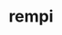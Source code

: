 ---
title: "rempi"
layout: cache
categories: [package, develop]
meta: {"versions": ["1.1.0"], "compilers": ["gcc@=11.4.0", "gcc@=9.4.0", "oneapi@=2024.0.0"], "oss": ["ubuntu20.04", "ubuntu22.04"], "platforms": ["linux"], "targets": ["neoverse_v1", "neoverse_v2", "ppc64le", "x86_64_v3"], "stacks": ["e4s", "e4s-neoverse-v2", "e4s-neoverse_v1", "e4s-oneapi", "e4s-power", "root"], "num_specs": 16, "num_specs_by_stack": {"e4s-power": 3, "root": 16, "e4s-neoverse_v1": 3, "e4s-neoverse-v2": 3, "e4s": 3, "e4s-oneapi": 4}}
spec_details: [{"hash": "fxg3o6tfng2estd4z6ngqa6aji7phezu", "compiler": "gcc@=9.4.0", "versions": ["1.1.0"], "os": "ubuntu20.04", "platform": "linux", "target": "ppc64le", "variants": ["build_system=autotools", "patches=2296f83"], "stacks": ["e4s-power", "root"], "size": "-", "tarball": "https://binaries.spack.io/develop/build_cache/linux-ubuntu20.04-ppc64le/gcc-9.4.0/rempi-1.1.0/linux-ubuntu20.04-ppc64le-gcc-9.4.0-rempi-1.1.0-fxg3o6tfng2estd4z6ngqa6aji7phezu.spack"}, {"hash": "sipibsfofrv5pjwzgged6iuygonjgsrj", "compiler": "gcc@=9.4.0", "versions": ["1.1.0"], "os": "ubuntu20.04", "platform": "linux", "target": "ppc64le", "variants": ["build_system=autotools", "patches=2296f83"], "stacks": ["e4s-power", "root"], "size": "-", "tarball": "https://binaries.spack.io/develop/build_cache/linux-ubuntu20.04-ppc64le/gcc-9.4.0/rempi-1.1.0/linux-ubuntu20.04-ppc64le-gcc-9.4.0-rempi-1.1.0-sipibsfofrv5pjwzgged6iuygonjgsrj.spack"}, {"hash": "wpgxyhu32noy524nhlggjkdpavwavx67", "compiler": "gcc@=9.4.0", "versions": ["1.1.0"], "os": "ubuntu20.04", "platform": "linux", "target": "ppc64le", "variants": ["build_system=autotools", "patches=2296f83"], "stacks": ["e4s-power", "root"], "size": "-", "tarball": "https://binaries.spack.io/develop/build_cache/linux-ubuntu20.04-ppc64le/gcc-9.4.0/rempi-1.1.0/linux-ubuntu20.04-ppc64le-gcc-9.4.0-rempi-1.1.0-wpgxyhu32noy524nhlggjkdpavwavx67.spack"}, {"hash": "qdqjh5bfkpazwhmg2jwj7efh7gufwqmr", "compiler": "gcc@=11.4.0", "versions": ["1.1.0"], "os": "ubuntu22.04", "platform": "linux", "target": "neoverse_v1", "variants": ["build_system=autotools", "patches=2296f83"], "stacks": ["root", "e4s-neoverse_v1"], "size": "-", "tarball": "https://binaries.spack.io/develop/build_cache/linux-ubuntu22.04-neoverse_v1/gcc-11.4.0/rempi-1.1.0/linux-ubuntu22.04-neoverse_v1-gcc-11.4.0-rempi-1.1.0-qdqjh5bfkpazwhmg2jwj7efh7gufwqmr.spack"}, {"hash": "7rfnrkduwpdzn233izhnn6twprtwmk24", "compiler": "gcc@=11.4.0", "versions": ["1.1.0"], "os": "ubuntu22.04", "platform": "linux", "target": "neoverse_v1", "variants": ["build_system=autotools", "patches=2296f83"], "stacks": ["root", "e4s-neoverse_v1"], "size": "-", "tarball": "https://binaries.spack.io/develop/build_cache/linux-ubuntu22.04-neoverse_v1/gcc-11.4.0/rempi-1.1.0/linux-ubuntu22.04-neoverse_v1-gcc-11.4.0-rempi-1.1.0-7rfnrkduwpdzn233izhnn6twprtwmk24.spack"}, {"hash": "vuxewsp3w43bj7poawshylxbusk5r27u", "compiler": "gcc@=11.4.0", "versions": ["1.1.0"], "os": "ubuntu22.04", "platform": "linux", "target": "neoverse_v1", "variants": ["build_system=autotools", "patches=2296f83"], "stacks": ["root", "e4s-neoverse_v1"], "size": "-", "tarball": "https://binaries.spack.io/develop/build_cache/linux-ubuntu22.04-neoverse_v1/gcc-11.4.0/rempi-1.1.0/linux-ubuntu22.04-neoverse_v1-gcc-11.4.0-rempi-1.1.0-vuxewsp3w43bj7poawshylxbusk5r27u.spack"}, {"hash": "i37ffnq4tqecsvma3rbf3y3rhdvytb6o", "compiler": "gcc@=11.4.0", "versions": ["1.1.0"], "os": "ubuntu22.04", "platform": "linux", "target": "neoverse_v2", "variants": ["build_system=autotools", "patches=2296f83"], "stacks": ["e4s-neoverse-v2", "root"], "size": "-", "tarball": "https://binaries.spack.io/develop/build_cache/linux-ubuntu22.04-neoverse_v2/gcc-11.4.0/rempi-1.1.0/linux-ubuntu22.04-neoverse_v2-gcc-11.4.0-rempi-1.1.0-i37ffnq4tqecsvma3rbf3y3rhdvytb6o.spack"}, {"hash": "cj6pm4xe4m2y6325f5ceji22udw3pryu", "compiler": "gcc@=11.4.0", "versions": ["1.1.0"], "os": "ubuntu22.04", "platform": "linux", "target": "neoverse_v2", "variants": ["build_system=autotools", "patches=2296f83"], "stacks": ["e4s-neoverse-v2", "root"], "size": "-", "tarball": "https://binaries.spack.io/develop/build_cache/linux-ubuntu22.04-neoverse_v2/gcc-11.4.0/rempi-1.1.0/linux-ubuntu22.04-neoverse_v2-gcc-11.4.0-rempi-1.1.0-cj6pm4xe4m2y6325f5ceji22udw3pryu.spack"}, {"hash": "fn7672nqr7tmmx4byolvexnf4tgw66mr", "compiler": "gcc@=11.4.0", "versions": ["1.1.0"], "os": "ubuntu22.04", "platform": "linux", "target": "neoverse_v2", "variants": ["build_system=autotools", "patches=2296f83"], "stacks": ["e4s-neoverse-v2", "root"], "size": "-", "tarball": "https://binaries.spack.io/develop/build_cache/linux-ubuntu22.04-neoverse_v2/gcc-11.4.0/rempi-1.1.0/linux-ubuntu22.04-neoverse_v2-gcc-11.4.0-rempi-1.1.0-fn7672nqr7tmmx4byolvexnf4tgw66mr.spack"}, {"hash": "7ji3fpcbp6ggt4dqlcsal6dr34b3ce5z", "compiler": "gcc@=11.4.0", "versions": ["1.1.0"], "os": "ubuntu22.04", "platform": "linux", "target": "x86_64_v3", "variants": ["build_system=autotools", "patches=2296f83"], "stacks": ["e4s", "root"], "size": "-", "tarball": "https://binaries.spack.io/develop/build_cache/linux-ubuntu22.04-x86_64_v3/gcc-11.4.0/rempi-1.1.0/linux-ubuntu22.04-x86_64_v3-gcc-11.4.0-rempi-1.1.0-7ji3fpcbp6ggt4dqlcsal6dr34b3ce5z.spack"}, {"hash": "uokwd65tc4ojd22b4xb4vb5ynomjklyc", "compiler": "gcc@=11.4.0", "versions": ["1.1.0"], "os": "ubuntu22.04", "platform": "linux", "target": "x86_64_v3", "variants": ["build_system=autotools", "patches=2296f83"], "stacks": ["e4s", "root"], "size": "-", "tarball": "https://binaries.spack.io/develop/build_cache/linux-ubuntu22.04-x86_64_v3/gcc-11.4.0/rempi-1.1.0/linux-ubuntu22.04-x86_64_v3-gcc-11.4.0-rempi-1.1.0-uokwd65tc4ojd22b4xb4vb5ynomjklyc.spack"}, {"hash": "wzcjm6knahueklz56g6pje67i5optygu", "compiler": "gcc@=11.4.0", "versions": ["1.1.0"], "os": "ubuntu22.04", "platform": "linux", "target": "x86_64_v3", "variants": ["build_system=autotools", "patches=2296f83"], "stacks": ["e4s", "root"], "size": "-", "tarball": "https://binaries.spack.io/develop/build_cache/linux-ubuntu22.04-x86_64_v3/gcc-11.4.0/rempi-1.1.0/linux-ubuntu22.04-x86_64_v3-gcc-11.4.0-rempi-1.1.0-wzcjm6knahueklz56g6pje67i5optygu.spack"}, {"hash": "uswnifbxrhq7jijntzfphhzavm4jd6gc", "compiler": "oneapi@=2024.0.0", "versions": ["1.1.0"], "os": "ubuntu22.04", "platform": "linux", "target": "x86_64_v3", "variants": ["build_system=autotools", "patches=2296f83"], "stacks": ["root", "e4s-oneapi"], "size": "-", "tarball": "https://binaries.spack.io/develop/build_cache/linux-ubuntu22.04-x86_64_v3/oneapi-2024.0.0/rempi-1.1.0/linux-ubuntu22.04-x86_64_v3-oneapi-2024.0.0-rempi-1.1.0-uswnifbxrhq7jijntzfphhzavm4jd6gc.spack"}, {"hash": "k3usqjeue2jprhyy4qehmj4ule5beeos", "compiler": "oneapi@=2024.0.0", "versions": ["1.1.0"], "os": "ubuntu22.04", "platform": "linux", "target": "x86_64_v3", "variants": ["build_system=autotools", "patches=2296f83"], "stacks": ["root", "e4s-oneapi"], "size": "-", "tarball": "https://binaries.spack.io/develop/build_cache/linux-ubuntu22.04-x86_64_v3/oneapi-2024.0.0/rempi-1.1.0/linux-ubuntu22.04-x86_64_v3-oneapi-2024.0.0-rempi-1.1.0-k3usqjeue2jprhyy4qehmj4ule5beeos.spack"}, {"hash": "snqlpzhb5cl2zrldcbh6fd4m4q7j4xsi", "compiler": "oneapi@=2024.0.0", "versions": ["1.1.0"], "os": "ubuntu22.04", "platform": "linux", "target": "x86_64_v3", "variants": ["build_system=autotools", "patches=2296f83"], "stacks": ["root", "e4s-oneapi"], "size": "-", "tarball": "https://binaries.spack.io/develop/build_cache/linux-ubuntu22.04-x86_64_v3/oneapi-2024.0.0/rempi-1.1.0/linux-ubuntu22.04-x86_64_v3-oneapi-2024.0.0-rempi-1.1.0-snqlpzhb5cl2zrldcbh6fd4m4q7j4xsi.spack"}, {"hash": "mw6rrypmjybht3gybc3gvccxcmms7nh3", "compiler": "oneapi@=2024.0.0", "versions": ["1.1.0"], "os": "ubuntu22.04", "platform": "linux", "target": "x86_64_v3", "variants": ["build_system=autotools", "patches=2296f83"], "stacks": ["root", "e4s-oneapi"], "size": "-", "tarball": "https://binaries.spack.io/develop/build_cache/linux-ubuntu22.04-x86_64_v3/oneapi-2024.0.0/rempi-1.1.0/linux-ubuntu22.04-x86_64_v3-oneapi-2024.0.0-rempi-1.1.0-mw6rrypmjybht3gybc3gvccxcmms7nh3.spack"}]
---
